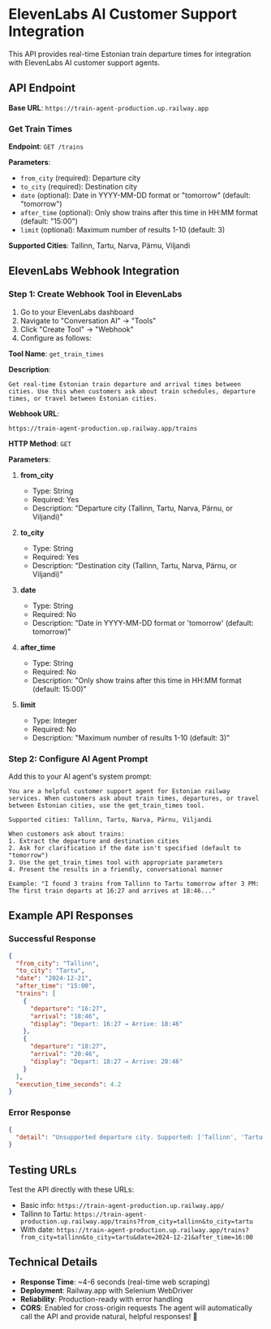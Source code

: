 # ElevenLabs AI Customer Support Integration

This API provides real-time Estonian train departure times for integration with ElevenLabs AI customer support agents.

## API Endpoint

**Base URL**: `https://train-agent-production.up.railway.app`

### Get Train Times
**Endpoint**: `GET /trains`

**Parameters**:
- `from_city` (required): Departure city
- `to_city` (required): Destination city  
- `date` (optional): Date in YYYY-MM-DD format or "tomorrow" (default: "tomorrow")
- `after_time` (optional): Only show trains after this time in HH:MM format (default: "15:00")
- `limit` (optional): Maximum number of results 1-10 (default: 3)

**Supported Cities**: Tallinn, Tartu, Narva, Pärnu, Viljandi

## ElevenLabs Webhook Integration

### Step 1: Create Webhook Tool in ElevenLabs

1. Go to your ElevenLabs dashboard
2. Navigate to "Conversation AI" → "Tools"
3. Click "Create Tool" → "Webhook"
4. Configure as follows:

**Tool Name**: `get_train_times`

**Description**: 
```
Get real-time Estonian train departure and arrival times between cities. Use this when customers ask about train schedules, departure times, or travel between Estonian cities.
```

**Webhook URL**: 
```
https://train-agent-production.up.railway.app/trains
```

**HTTP Method**: `GET`

**Parameters**:

1. **from_city**
   - Type: String
   - Required: Yes
   - Description: "Departure city (Tallinn, Tartu, Narva, Pärnu, or Viljandi)"

2. **to_city**
   - Type: String  
   - Required: Yes
   - Description: "Destination city (Tallinn, Tartu, Narva, Pärnu, or Viljandi)"

3. **date**
   - Type: String
   - Required: No
   - Description: "Date in YYYY-MM-DD format or 'tomorrow' (default: tomorrow)"

4. **after_time**
   - Type: String
   - Required: No
   - Description: "Only show trains after this time in HH:MM format (default: 15:00)"

5. **limit**
   - Type: Integer
   - Required: No
   - Description: "Maximum number of results 1-10 (default: 3)"

### Step 2: Configure AI Agent Prompt

Add this to your AI agent's system prompt:

```
You are a helpful customer support agent for Estonian railway services. When customers ask about train times, departures, or travel between Estonian cities, use the get_train_times tool.

Supported cities: Tallinn, Tartu, Narva, Pärnu, Viljandi

When customers ask about trains:
1. Extract the departure and destination cities
2. Ask for clarification if the date isn't specified (default to "tomorrow")
3. Use the get_train_times tool with appropriate parameters
4. Present the results in a friendly, conversational manner

Example: "I found 3 trains from Tallinn to Tartu tomorrow after 3 PM: The first train departs at 16:27 and arrives at 18:46..."
```

## Example API Responses

### Successful Response
```json
{
  "from_city": "Tallinn",
  "to_city": "Tartu", 
  "date": "2024-12-21",
  "after_time": "15:00",
  "trains": [
    {
      "departure": "16:27",
      "arrival": "18:46", 
      "display": "Depart: 16:27 → Arrive: 18:46"
    },
    {
      "departure": "18:27",
      "arrival": "20:46",
      "display": "Depart: 18:27 → Arrive: 20:46"
    }
  ],
  "execution_time_seconds": 4.2
}
```

### Error Response
```json
{
  "detail": "Unsupported departure city. Supported: ['Tallinn', 'Tartu', 'Narva', 'Pärnu', 'Viljandi']"
}
```

## Testing URLs

Test the API directly with these URLs:

- Basic info: `https://train-agent-production.up.railway.app/`
- Tallinn to Tartu: `https://train-agent-production.up.railway.app/trains?from_city=tallinn&to_city=tartu`
- With date: `https://train-agent-production.up.railway.app/trains?from_city=tallinn&to_city=tartu&date=2024-12-21&after_time=16:00`

## Technical Details

- **Response Time**: ~4-6 seconds (real-time web scraping)
- **Deployment**: Railway.app with Selenium WebDriver
- **Reliability**: Production-ready with error handling
- **CORS**: Enabled for cross-origin requests 
The agent will automatically call the API and provide natural, helpful responses! 🎯 